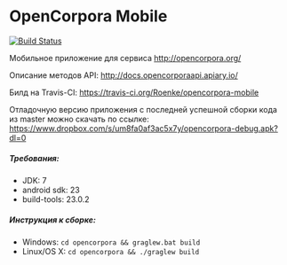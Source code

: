 # OpenCorpora Mobile
[![Build Status](https://travis-ci.org/Roenke/opencorpora-mobile.svg?branch=master)](https://travis-ci.org/Roenke/opencorpora-mobile)

Мобильное приложение для сервиса http://opencorpora.org/

Описание методов API: http://docs.opencorporaapi.apiary.io/

Билд на Travis-CI: https://travis-ci.org/Roenke/opencorpora-mobile

Отладочную версию приложения с&nbsp;последней успешной сборки кода
из&nbsp;master можно скачать по&nbsp;ссылке:
https://www.dropbox.com/s/um8fa0af3ac5x7y/opencorpora-debug.apk?dl=0

##### Требования:
* JDK: 7
* android sdk: 23
* build-tools: 23.0.2

##### Инструкция к сборке:
* Windows: `cd opencorpora && graglew.bat build`
* Linux/OS X: `cd opencorpora && ./graglew build`
